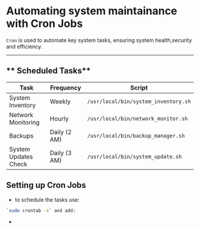 # Automating system maintainance with Cron Jobs

`Cron` is used to automate key system tasks, ensuring system health,security and efficiency.

---

## ** Scheduled Tasks**
| Task                    | Frequency           | Script   |
|-------------------------|---------------------|---------------------------------------|
| System Inventory        | Weekly              | `/usr/local/bin/system_inventory.sh`  |
| Network Monitoring      | Hourly              | `/usr/local/bin/network_monitor.sh`   |
| Backups                 | Daily (2 AM)        | `/usr/local/bin/backup_manager.sh`    |
| System Updates Check    | Daily (3 AM)        | `/usr/local/bin/system_update.sh`     |

## **Setting up Cron Jobs**

- to schedule the tasks use:

``` bash
`sudo crontab -e` and add:
```

- 




